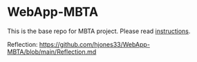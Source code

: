 # WebApp-MBTA
 This is the base repo for MBTA project. Please read [instructions](instructions.md). 


Reflection: https://github.com/hjones33/WebApp-MBTA/blob/main/Reflection.md

